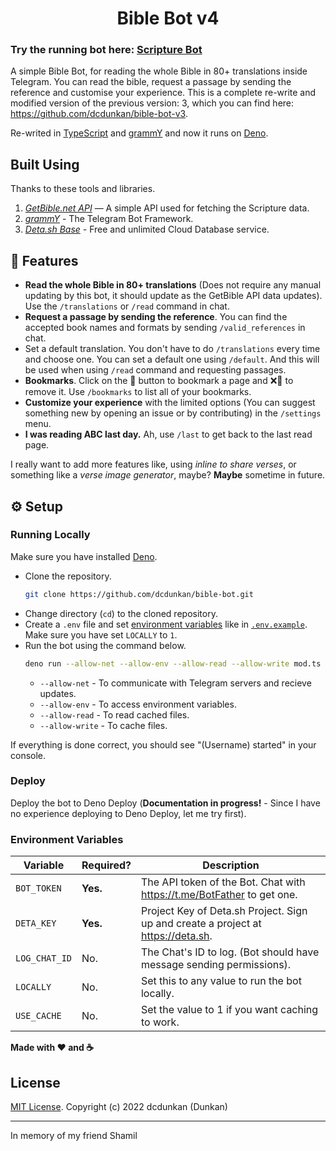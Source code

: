 <h1 align="center">Bible Bot v4</h1>

### Try the running bot here: [Scripture Bot](https://telegram.me/scripturbot)

A simple Bible Bot, for reading the whole Bible in 80+ translations inside
Telegram. You can read the bible, request a passage by sending the reference and
customise your experience. This is a complete re-write and modified version of
the previous version: 3, which you can find here:
https://github.com/dcdunkan/bible-bot-v3.

Re-writed in [TypeScript](https://typescriptlang.org) and
[grammY](https://grammy.dev/) and now it runs on [Deno](https://deno.land/).

## Built Using

Thanks to these tools and libraries.

1. _[GetBible.net API](https://getbible.net/api)_ — A simple API used for
   fetching the Scripture data.
2. _[grammY](https://grammy.dev)_ - The Telegram Bot Framework.
3. _[Deta.sh Base](https://deta.sh)_ - Free and unlimited Cloud Database
   service.

## 🦕 Features

- **Read the whole Bible in 80+ translations** (Does not require any manual
  updating by this bot, it should update as the GetBible API data updates). Use
  the `/translations` or `/read` command in chat.
- **Request a passage by sending the reference**. You can find the accepted book
  names and formats by sending `/valid_references` in chat.
- Set a default translation. You don't have to do `/translations` every time and
  choose one. You can set a default one using `/default`. And this will be used
  when using `/read` command and requesting passages.
- **Bookmarks**. Click on the 🔖 button to bookmark a page and ❌🔖 to remove it.
  Use `/bookmarks` to list all of your bookmarks.
- **Customize your experience** with the limited options (You can suggest
  something new by opening an issue or by contributing) in the `/settings` menu.
- **I was reading ABC last day.** Ah, use `/last` to get back to the last read
  page.

I really want to add more features like, using _inline to share verses_, or
something like a _verse image generator_, maybe? **Maybe** sometime in future.

## ⚙️ Setup

### Running Locally

Make sure you have installed [Deno](https://deno.land/).

- Clone the repository.
  ```bash
  git clone https://github.com/dcdunkan/bible-bot.git
  ```
- Change directory (`cd`) to the cloned repository.
- Create a `.env` file and set [environment variables](#environment-variables)
  like in [`.env.example`](.env.example). Make sure you have set `LOCALLY` to
  `1`.
- Run the bot using the command below.
  ```bash
  deno run --allow-net --allow-env --allow-read --allow-write mod.ts
  ```
  - `--allow-net` - To communicate with Telegram servers and recieve updates.
  - `--allow-env` - To access environment variables.
  - `--allow-read` - To read cached files.
  - `--allow-write` - To cache files.

If everything is done correct, you should see "(Username) started" in your
console.

### Deploy

Deploy the bot to Deno Deploy (**Documentation in progress!** - Since I have no
experience deploying to Deno Deploy, let me try first).

### Environment Variables

| Variable      | Required? | Description                                                                      |
| ------------- | --------- | -------------------------------------------------------------------------------- |
| `BOT_TOKEN`   | **Yes.**  | The API token of the Bot. Chat with https://t.me/BotFather to get one.           |
| `DETA_KEY`    | **Yes.**  | Project Key of Deta.sh Project. Sign up and create a project at https://deta.sh. |
| `LOG_CHAT_ID` | No.       | The Chat's ID to log. (Bot should have message sending permissions).             |
| `LOCALLY`     | No.       | Set this to any value to run the bot locally.                                    |
| `USE_CACHE`   | No.       | Set the value to 1 if you want caching to work.                                  |

**Made with ❤️ and ☕**

## License

[MIT License](LICENSE). Copyright (c) 2022 dcdunkan (Dunkan)

---

In memory of my friend Shamil
